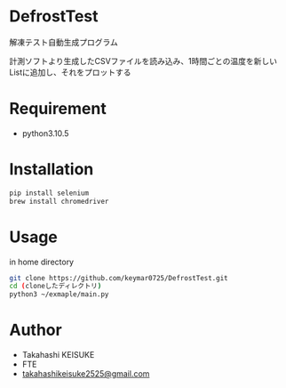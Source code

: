 # DefrostTest
解凍テスト自動生成プログラム


計測ソフトより生成したCSVファイルを読み込み、1時間ごとの温度を新しいListに追加し、それをプロットする

# Requirement

* python3.10.5

# Installation

```bash
pip install selenium
brew install chromedriver
```

# Usage

in home directory

```bash
git clone https://github.com/keymar0725/DefrostTest.git
cd (cloneしたディレクトリ)
python3 ~/exmaple/main.py
```

# Author

* Takahashi KEISUKE
* FTE
* takahashikeisuke2525@gmail.com
